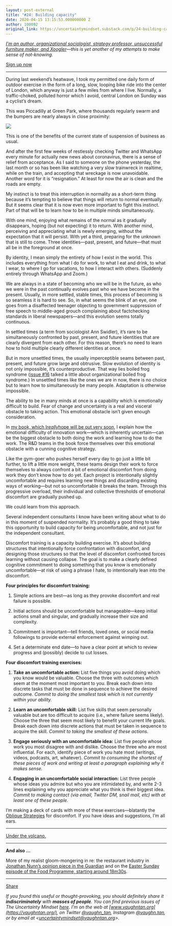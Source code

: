 ```yaml
---
layout: post-external
title: "#24: Building capacity"
date: 2020-04-15 13:15:53.000000000 Z
author: 100092
original_link: https://uncertaintymindset.substack.com/p/24-building-capacity
---
```


_[I’m an author, organizational sociologist, strategy professor, unsuccessful furniture maker, and Xoogler](https://vaughntan.org/)—this is yet another of my attempts to make sense of not-knowing._

[Sign up now](https://uncertaintymindset.substack.com/subscribe?)

* * *

During last weekend’s heatwave, I took my permitted one daily form of outdoor exercise in the form of a long, slow, looping bike ride into the center of London, which anyway is just a few miles from where I live. Normally, a traffic-choked, polluted horror which I avoid, central London on Sunday was a cyclist’s dream.

This was Piccadilly at Green Park, where thousands regularly swarm and the bumpers are nearly always in close proximity:

[![](https://cdn.substack.com/image/fetch/w_1456,c_limit,f_auto,q_auto:good/https#3A#2F#2Fbucketeer-e05bbc84-baa3-437e-9518-adb32be77984.s3.amazonaws.com#2Fpublic#2Fimages#2Fcda64715-83cc-4a60-b070-7fa932846aa6_980x1306.jpeg)](https://cdn.substack.com/image/fetch/c_limit,f_auto,q_auto:good/https#3A#2F#2Fbucketeer-e05bbc84-baa3-437e-9518-adb32be77984.s3.amazonaws.com#2Fpublic#2Fimages#2Fcda64715-83cc-4a60-b070-7fa932846aa6_980x1306.jpeg)

This is one of the benefits of the current state of suspension of business as usual.

And after the first few weeks of restlessly checking Twitter and WhatsApp every minute for actually new news about coronavirus, there is a sense of relief from acceptance. As I said to someone on the phone yesterday, the last month or so has been like watching a very slow trainwreck in realtime, while on the train, and accepting that wreckage is now unavoidable. Another word for it is “resignation.” At least for now the air is clean and the roads are empty.

My instinct is to treat this interruption in normality as a short-term thing because it’s tempting to believe that things will return to normal eventually. But it seems clear that it is now even more important to fight this instinct. Part of that will be to learn how to be in multiple minds simultaneously.

With one mind, enjoying what remains of the normal as it gradually disappears, hoping (but not expecting) it to return. With another mind, perceiving and appreciating what is newly emerging, without the expectation that it will persist. With yet a third, preparing for the unknown that is still to come. Three identities—past, present, and future—that must all be in the foreground at once.

By identity, I mean simply the entirety of how I exist in the world. This includes everything from what I do for work, to what I eat and drink, to what I wear, to where I go for vacations, to how I interact with others. (Suddenly entirely through WhatsApp and Zoom.)

We are always in a state of becoming who we will be in the future, as who we were in the past continually evolves past who we have become in the present. Usually, in more settled, stable times, this process of becoming is so seamless it is hard to see. So, in what seems the blink of an eye, one goes from a disaffected teenager objecting to government suppression of free speech to middle-aged grouch complaining about factchecking standards in liberal newspapers—and this evolution seems totally continuous.

In settled times (a term from sociologist Ann Swidler), it’s rare to be simultaneously confronted by past, present, and future identities that are clearly divergent from each other. For this reason, there’s no need to learn how to hold multiple clearly different identities at once.

But in more unsettled times, the usually imperceptible seams between past, present, and future grow large and obtrusive. Slow evolution of identity is not only impossible, it’s counterproductive. That way lies boiled frog syndrome ([issue #16](https://uncertaintymindset.substack.com/p/16-working-for-an-uncertain-future) talked a little about organizational boiled frog syndrome.) In unsettled times like the ones we are in now, there is no choice but to learn how to simultaneously be many people. Adaptation is otherwise impossible.

The ability to be in many minds at once is a capability which is emotionally difficult to build. Fear of change and uncertainty is a real and visceral obstacle to taking action. This emotional obstacle isn’t given enough consideration.

In [my book, which I](https://vaughntan.org/uncertainty)_[really](https://vaughntan.org/uncertainty)_[hope will be out very soon](https://vaughntan.org/uncertainty), I explain how the emotional difficulty of innovation work—which is inherently uncertain—can be the biggest obstacle to both doing the work and learning how to do the work. The R&D teams in the book force themselves over this emotional obstacle with a cunning cognitive strategy.

Like the gym-goer who pushes herself every day to go just a little bit further, to lift a little more weight, these teams design their work to force themselves to always confront a bit of emotional discomfort from doing work they don’t know how to do yet. Each project is intentionally slightly uncomfortable and requires learning new things and discarding existing ways of working—but not so uncomfortable it breaks the team. Through this progressive overload, their individual and collective thresholds of emotional discomfort are gradually pushed up.

We could learn from this approach.

Several independent consultants I know have been writing about what to do in this moment of suspended normality. It’s probably a good thing to take this opportunity to build capacity for being uncomfortable, and not just for the independent consultant.

Discomfort training is a capacity building exercise. It’s about building structures that intentionally force confrontation with discomfort, and designing those structures so that the level of discomfort confronted forces learning without causing collapse. The goal is to make a clearly defined cognitive commitment to doing something that you know is emotionally uncomfortable—at risk of using a phrase I hate, to intentionally lean into the discomfort.

**Four principles for discomfort training:**

1. Simple actions are best—as long as they provoke discomfort and real failure is possible.

2. Initial actions should be uncomfortable but manageable—keep initial actions small and singular, and gradually increase their size and complexity.

3. Commitment is important—tell friends, loved ones, or social media followings to provide external enforcement against wimping out.

4. Set a determinate end date—to have a clear point at which to review progress and (possibly) decide to cut losses.

**Four discomfort training exercises:**

1. **Take an uncomfortable action:** List five things you avoid doing which you know would be valuable. Choose the three with outcomes which seem at the moment most important to you. Break each down into discrete tasks that must be done in sequence to achieve the desired outcome. _Commit to doing the smallest task which is not currently within your ability._ 

2. **Learn an uncomfortable skill:** List five skills that seem personally valuable but are too difficult to acquire (i.e., where failure seems likely). Choose the three that seem most likely to benefit your current life goals. Break each down into discrete actions that must be taken in sequence to acquire the skill. _Commit to taking the smallest of these actions._ 

3. **Engage seriously with an uncomfortable idea:** List five people whose work you most disagree with and dislike. Choose the three who are most influential. For each, identify piece of work you hate most (writings, videos, podcasts, art, whatever). _Commit to consuming the shortest of these pieces of work and writing at least a paragraph explaining why it makes sense._

4. **Engaging in an uncomfortable social interaction:** List three people whose ideas you admire but who you are intimidated by, and write 2-3 lines explaining why you appreciate what you think is their biggest idea. _Commit to making contact (via email, Twitter DM, snail mail, etc) with at least one of these people._ 

I’m making a deck of cards with more of these exercises—blatantly the [Oblique Strategies](https://www.enoshop.co.uk/product/oblique-strategies.html) for discomfort. If you have ideas and suggestions, I’m all ears.

* * *

[Under the volcano.](https://music.youtube.com/watch?v=LDiNow9_Tg8&list=PLXy4K0Fov3l4nLLyoevBPaj3zlUfjF_J-)

* * *

**And also …**

More of my realist gloom-mongering in re: the restaurant industry in [Jonathan Nunn’s opinion piece in the Guardian](https://www.theguardian.com/commentisfree/2020/apr/14/coronavirus-restaurants-pandemic-workers-communities-prices) and on the [Easter Sunday episode of the Food Programme, starting around 18m30s](https://www.bbc.co.uk/sounds/play/m000h7lq).

* * *

[Share](https://uncertaintymindset.substack.com/p/24-building-capacity?&utm_source=substack&utm_medium=email&utm_content=share&action=share)

_If you found this useful or thought-provoking, you should definitely share it  **indiscriminately**  with  **masses of people**. You can find previous issues of _The Uncertainty Mindset _[here](https://uncertaintymindset.substack.com/). I’m on the web at _[www.vaughntan.org](https://vaughntan.org/)_, on Twitter _[@vaughn\_tan](https://twitter.com/vaughn_tan)_, Instagram _[@vaughn.tan](https://www.instagram.com/vaughn.tan/)_, or by email at \<_[uncertaintymindset@vaughntan.org](mailto:uncertaintymindset@vaughntan.org)\>_._
